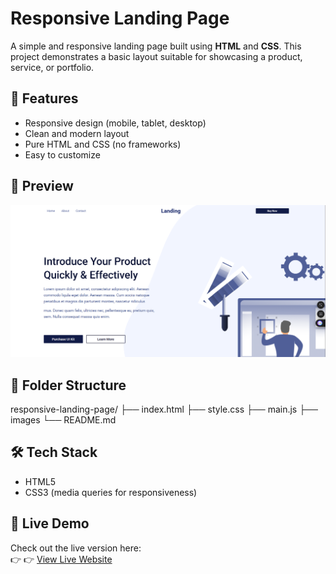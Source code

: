 # Responsive Landing Page

A simple and responsive landing page built using **HTML** and **CSS**. This project demonstrates a basic layout suitable for showcasing a product, service, or portfolio.

## 🚀 Features

- Responsive design (mobile, tablet, desktop)
- Clean and modern layout
- Pure HTML and CSS (no frameworks)
- Easy to customize

## 📸 Preview

![Landing Page Screenshot](./images/SS.png)

## 📁 Folder Structure

responsive-landing-page/
├── index.html
├── style.css
├── main.js
├── images
└── README.md


## 🛠️ Tech Stack

- HTML5
- CSS3 (media queries for responsiveness)

## 📲 Live Demo

Check out the live version here:  
👉 👉 [View Live Website](https://pixel-landing-lywegnc09-hassams-projects-013f0ea0.vercel.app/)
